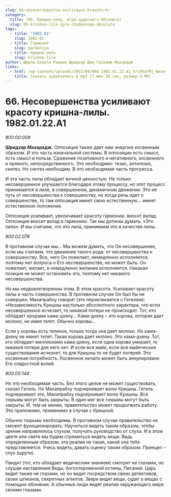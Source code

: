 ```yaml
---
slug: 66-nesovershenstva-usilivayut-krasotu-kr
category:
  title: (05. Кришна-лила, игра чудесного Абсолюта)
  slug: 05-krishna-lila-igra-chudesnogo-absoluta
tags:
  - title: "1982.01"
    slug: 1982-01
  - title: Гармония
    slug: garmoniya
  - title: Кришна-лила
    slug: krishna-lila
author: Шрила Бхакти Ракшак Шридхар Дев-Госвами Махарадж
links:
  - href: /wp-content/uploads/2012/08/066_1982.01.22.A1_SridharMj_Nesovershenstva_usilivayut_krasotu_krishna-lily.mp3
    title: Скачать аудиозапись в mp3 (7 мин 56 сек, размер 4 Мб)
---
```


# 66. Несовершенства усиливают красоту кришна-лилы. 1982.01.22.A1

*#00:00:00#*

**Шридхар Махарадж:** Оппозиция также дает нам энергию косвенным образом. И это часть изначальной системы. В оппозиции есть смысл, есть смысл и польза. Сражение позитивного и негативного, косвенного и прямого, непосредственного. Это необходимо: тезис, антитезис, синтез. Но синтез необходим. B это необходимая часть прогресса.

И эта часть лилы обладает вечной ценностью. Не только несовершенное улучшается благодаря этому процессу, но этот процесс принимается в лиле, в совершенном, динамичном движении. Это не путь от несовершенства к совершенству, но когда речь идет о совершенстве, то там оппозиция имеет свою естественную… имеет естественное положение.

Оппозиция усиливает, увеличивает красоту гармонии, вносит вклад. Оппозиция вносит вклад в гармонию. Так мы должны думать: «Это лила». И мы считаем, что это лила, принимаем это в качестве лилы.

*#00:02:07#*

В противном случае мы… Мы можем думать, что Он несовершенен, если мы считаем, что движение такого рода: от несовершенства к совершенству. Все, чего Он пожелает, немедленно исполняется, поэтому нет вопроса о Его несовершенстве, не может быть. Он пожелает, желает, и немедленно желание исполняется. Никакая позиция не может остановить это, поэтому нет никакого несовершенства.

Но мы неудовлетворенны этим. В этом красота. Усиливает красоту лилы и часть совершенства. В противном случае Он был бы не совершен. Махапрабху говорит (это перекликается с Гегелем): «Независимость Кришны настолько абсолютного характера, что если несовершенное исчезает, то никакой потери не происходит. Тот, кто обладает крорами кама-дхену… Кама-дхену – это корова, которая дает молоко, не имея телят. Обычно коровы…

Если у коровы есть теленок, только тогда она дает молоко. Но кама-дхену не имеет телят. Такая корова дает молоко. Это кама-дхену. Тот, кто обладает миллионами кама-дхену, если одна корова умирает, то никакой потери для него нет. И если вся майя, если все майическое существование исчезнет, то для Кришны то не будет потерей. Это косвенная потребность. Косвенное начало может быть аннулировано Его сладостной волей.

*#00:05:14#*

Но это необходимая часть. Без этого целое не может существовать, сказал Гегель. Но Махапрабху подчеркивает волю Кришны. Гегель подчеркивает это, Махапрабху подчеркивает волю Кришны. Все тюрьмы могут быть закрыты. В один миг все тюрьмы могут быть закрыты. И, тем не менее, правительство может продолжать работу. Это приложимо, применимо в случае с Кришной.

Обычно тюрьмы необходимы. В противном случае правительство не сможет функционировать. Научиться видеть таким образом, чтобы зрение направлялось слухом, получать руководство от слуха. И в этом цвете или свете мы будем стремиться видеть вещи. Видь определенным образом, эта реалия не такая, какой она тебе представляется. Учись видеть, давать оценку таким образом. Принцип – слух (шрути).

Пандит (тот, кто обладает ведическим знанием) смотрит не глазами, но слушая наставления Веды, богооткровенной истины, Писаний. Царь видит также не глазами, но он видит посредством своих детективов, своих шпионов, секретных агентов. Звери видят вещи, судят о вещах с помощью обоняния. А обычные люди видят реалии окружающего мира своими глазами.

